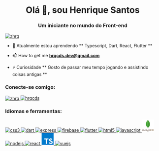 <h1 align = "center"> Olá 👋, sou Henrique Santos </h1>
<h3 align = "center"> Um iniciante no mundo do Front-end </h3>

<p align = "left"> <a href = "https://twitter.com/zhrq" target = "blank"> <img src = "https://img.shields.io/twitter/follow/zhrq?logo=twitter&style=for-the-badge" alt = "zhrq" /> </a> </p>

- 🌱 Atualmente estou aprendendo ** Typescript, Dart, React, Flutter **

- 📫 How to get me **hrqcds.dev@gmail.com**

- ⚡ Curiosidade ** Gosto de passar meu tempo jogando e assistindo coisas antigas **

<h3 align = "left"> Conecte-se comigo: </h3>
<p align = "left">
<a href="https://twitter.com/zhrq" target="blank"> <img align = "center" src = "https://raw.githubusercontent.com/rahuldkjain/github-profile-readme-generator /master/src/images/icons/Social/twitter.svg "alt =" zhrq "height =" 30 "width =" 40 "/> </a>
<a href =" https://linkedin.com/in / hrqcds "target =" blank "> <img align =" center "src =" https://raw.githubusercontent.com/rahuldkjain/github-profile-readme-generator/master/src/images/icons/Social/linked -in-alt.svg "alt =" hrqcds "height =" 30 "width =" 40 "/> </a>
</p>

<h3 align =" left "> Idiomas e ferramentas: </h3>
<p align = "left"> <a href="https://www.w3schools.com/css/" target="_blank"> <img src = "https://raw.githubusercontent.com/devicons/devicon /master/icons/css3/css3-original-wordmark.svg "alt =" css3 "width =" 40 "height =" 40 "/> </a> <a href =" https://dart.dev "target = "_ blank"> <img src = "https://www.vectorlogo.zone/logos/dartlang/dartlang-icon.svg" alt = "dart" width = "40" height = "40" /> </ a > <a href="https://expressjs.com" target="_blank"> <img src = "https://raw.githubusercontent.com/devicons/devicon/master/icons/express/express-original-wordmark .svg "alt ="express "width =" 40 "height =" 40 "/> </a> <a href="https://firebase.google.com/" target="_blank"> <img src =" https: // www .vectorlogo.zone / logos / firebase / firebase-icon.svg "alt =" firebase "width =" 40 "height =" 40 "/> </a> <a href =" https://flutter.dev "target = "_ blank"> <img src = "https://www.vectorlogo.zone/logos/flutterio/flutterio-icon.svg" alt = "flutter" width = "40" height = "40" /> </ a > <a href="https://www.w3.org/html/" target="_blank"> <img src = "https: //raw.githubusercontent.com / devicons / devicon / master / icons / html5 / html5-original-wordmark.svg "alt =" html5 "width =" 40 "height =" 40 "/> </a> <a href =" https: // developer.mozilla.org/en-US/docs/Web/JavaScript "target =" _ blank "> <img src =" https://raw.githubusercontent.com/devicons/devicon/master/icons/javascript/javascript-original .svg "alt =" javascript "width =" 40 "height =" 40 "/> </a> <a href="https://www.mongodb.com/" target="_blank"> <img src = "https://raw.githubusercontent.com/devicons/devicon/master/icons/mongodb/mongodb-original-wordmark.svg" alt = "mongodb" width = "40" height = "40" /> </a><a href="https://nodejs.org" target="_blank"> <img src = "https://raw.githubusercontent.com/devicons/devicon/master/icons/nodejs/nodejs-original-wordmark. svg "alt =" nodejs "width =" 40 "height =" 40 "/> </a> <a href="https://reactjs.org/" target="_blank"> <img src =" https: //raw.githubusercontent.com/devicons/devicon/master/icons/react/react-original-wordmark.svg "alt =" react "width =" 40 "height =" 40 "/> </a> <a href = "https://www.typescriptlang.org/" target = "_ blank"> <img src = "https://raw.githubusercontent.com/devicons/devicon/master/icons/typescript/typescript-original.svg "alt =" typescript "width =" 40 "height =" 40 "/> </a> <a href="https://vuejs.org/" target="_blank"> <img src =" https: //raw.githubusercontent.com/devicons/devicon/master/icons/vuejs/vuejs-original-wordmark.svg "alt =" vuejs "width =" 40 "height =" 40 "/> </a> </ p >
